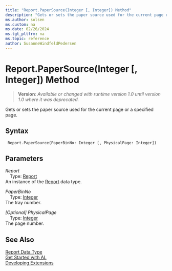 ```yaml
---
title: "Report.PaperSource(Integer [, Integer]) Method"
description: "Gets or sets the paper source used for the current page or a specified page."
ms.author: solsen
ms.custom: na
ms.date: 02/26/2024
ms.tgt_pltfrm: na
ms.topic: reference
author: SusanneWindfeldPedersen
---
```

[//]: # (START>DO_NOT_EDIT)
[//]: # (IMPORTANT:Do not edit any of the content between here and the END>DO_NOT_EDIT.)
[//]: # (Any modifications should be made in the .xml files in the ModernDev repo.)
# Report.PaperSource(Integer [, Integer]) Method
> **Version**: _Available or changed with runtime version 1.0 until version 1.0 where it was deprecated._

Gets or sets the paper source used for the current page or a specified page.


## Syntax
```AL
 Report.PaperSource(PaperBinNo: Integer [, PhysicalPage: Integer])
```
## Parameters
*Report*  
&emsp;Type: [Report](report-data-type.md)  
An instance of the [Report](report-data-type.md) data type.  

*PaperBinNo*  
&emsp;Type: [Integer](../integer/integer-data-type.md)  
The tray number.  

*[Optional] PhysicalPage*  
&emsp;Type: [Integer](../integer/integer-data-type.md)  
The page number.  



[//]: # (IMPORTANT: END>DO_NOT_EDIT)
## See Also
[Report Data Type](report-data-type.md)  
[Get Started with AL](../../devenv-get-started.md)  
[Developing Extensions](../../devenv-dev-overview.md)